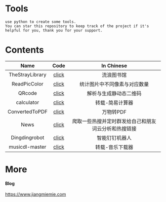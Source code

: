 
# Tools
```
use python to create some tools.
You can star this repository to keep track of the project if it's helpful for you, thank you for your support.
```

# Contents
|   Name          |           Code                                                                      |     In Chinese  |
|   :----:        |           :----:                                                                    |     :----:      |
|   TheStrayLibrary      |  [click](https://github.com/yangJiang-create/Pythontools/tree/main/TheStrayLibrary) |    流浪图书馆   |
|   ReadPicColor |  [click](https://github.com/yangJiang-create/Pythontools/tree/main/ReadPicColor)  |   统计图片中不同像素与对应数量  |
|   QRcode |  [click](https://github.com/yangJiang-create/Pythontools/tree/main/QRcode)  |   解析与生成静动态二维码  |
|   calculator |  [click](https://github.com/yangJiang-create/Pythontools/tree/main/calculator)  |   转载-简易计算器  |
|   ConvertedToPDF |  [click](https://github.com/yangJiang-create/Pythontools/tree/main/ConvertedToPDF)  |   万物转PDF  |
|   News |  [click](https://github.com/yangJiang-create/Pythontools/tree/main/News)  |   爬取一些热搜并定时群发给自己和朋友词云分析和热搜链接  |
|   Dingdingrobot |  [click](https://github.com/yangJiang-create/Pythontools/tree/main/Dingdingrobot)  |  智能钉钉机器人 |
|   musicdl-master |  [click](https://github.com/yangJiang-create/Pythontools/tree/main/musicdl-master_Reprint)  |  转载-音乐下载器 |

# More
#### Blog
https://www.jiangmiemie.com